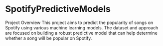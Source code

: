 # SpotifyPredictiveModels

Project Overview
This project aims to predict the popularity of songs on Spotify using various machine learning models. The dataset and approach are focused on building a robust predictive model that can help determine whether a song will be popular on Spotify.

